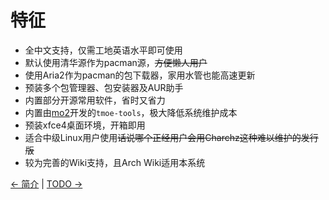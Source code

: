 # 特征

- 全中文支持，仅需工地英语水平即可使用    
- 默认使用清华源作为pacman源，~~方便懒人用户~~    
- 使用Aria2作为pacman的包下载器，家用水管也能高速更新    
- 预装多个包管理器、包安装器及AUR助手    
- 内置部分开源常用软件，省时又省力     
- 内置由[mo2](https://gitee.com/mo2)开发的`tmoe-tools`，极大降低系统维护成本    
- 预装xfce4桌面环境，开箱即用
- 适合中级Linux用户使用~~话说哪个正经用户会用Charchz这种难以维护的发行版~~   
- 较为完善的Wiki支持，且Arch Wiki适用本系统       
     
[← 简介](index.md) | [TODO →](todo.md)
